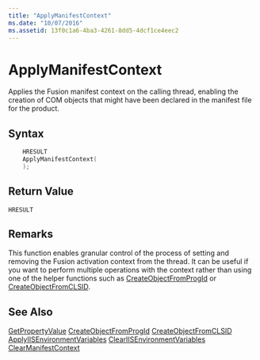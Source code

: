 ```yaml
---
title: "ApplyManifestContext"
ms.date: "10/07/2016"
ms.assetid: 13f0c1a6-4ba3-4261-8dd5-4dcf1ce4eec2
---
```

# ApplyManifestContext
Applies the Fusion manifest context on the calling thread, enabling the creation of COM objects that might have been declared in the manifest file for the product.  
  
## Syntax  
  
```cpp  
    HRESULT  
    ApplyManifestContext(  
    );  
```  
  
## Return Value  
 `HRESULT`  
  
## Remarks  
 This function enables granular control of the process of setting and removing the Fusion activation context from the thread. It can be useful if you want to perform multiple operations with the context rather than using one of the helper functions such as [CreateObjectFromProgId](../../extensions/express-api-reference/createobjectfromprogid.md) or [CreateObjectFromCLSID](../../extensions/express-api-reference/createobjectfromclsid.md).  
  
## See Also  
 [GetPropertyValue](../../extensions/express-api-reference/getpropertyvalue.md)
 [CreateObjectFromProgId](../../extensions/express-api-reference/createobjectfromprogid.md)
 [CreateObjectFromCLSID](../../extensions/express-api-reference/createobjectfromclsid.md)
 [ApplyIISEnvironmentVariables](../../extensions/express-api-reference/applyiisenvironmentvariables.md)
 [ClearIISEnvironmentVariables](../../extensions/express-api-reference/cleariisenvironmentvariables.md)
 [ClearManifestContext](../../extensions/express-api-reference/clearmanifestcontext.md)
